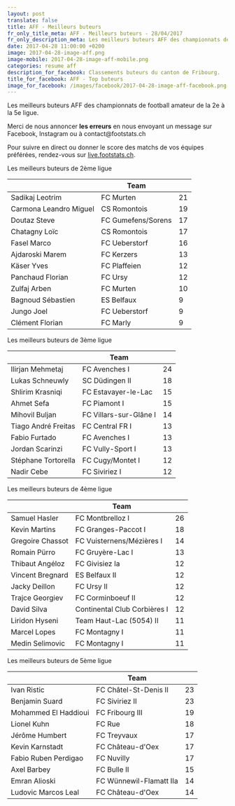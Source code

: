 ```yaml
---
layout: post
translate: false
title: AFF - Meilleurs buteurs
fr_only_title_meta: AFF - Meilleurs buteurs - 28/04/2017
fr_only_description_meta: Les meilleurs buteurs AFF des championnats de football amateur de la 2e à la 5e ligue - 28/04/2017
date: 2017-04-28 11:00:00 +0200
image: 2017-04-28-image-aff.png
image-mobile: 2017-04-28-image-aff-mobile.png
categories: resume aff
description_for_facebook: Classements buteurs du canton de Fribourg.
title_for_facebook: AFF - Top buteurs
image_for_facebook: /images/facebook/2017-04-28-image-aff-facebook.png
---
```

<p>Les meilleurs buteurs AFF des championnats de football amateur de la 2e à la 5e ligue.</p>
<p>Merci de nous annoncer <b>les erreurs</b> en nous envoyant un message sur Facebook, Instagram ou à contact@footstats.ch</p>
<p>Pour suivre en direct ou donner le score des matchs de vos équipes préférées, rendez-vous sur <a href='http://live.footstats.ch'>live.footstats.ch</a>.</p>

<p>Les meilleurs buteurs de 2ème ligue</p><table class="table"><thead><tr><th><i class="fa fa-male"></i></th><th>Team</th><th><i class="fa fa-futbol-o"></i></th></tr></thead><tbody><tr><td>Sadikaj Leotrim</td><td>FC Murten</td><td>21</td></tr><tr><td>Carmona Leandro Miguel</td><td>CS Romontois</td><td>19</td></tr><tr><td>Doutaz Steve</td><td>FC Gumefens/Sorens</td><td>17</td></tr><tr><td>Chatagny Loïc</td><td>CS Romontois</td><td>17</td></tr><tr><td>Fasel Marco</td><td>FC Ueberstorf</td><td>16</td></tr><tr><td>Ajdaroski Marem</td><td>FC Kerzers</td><td>13</td></tr><tr><td>Käser Yves</td><td>FC Plaffeien</td><td>12</td></tr><tr><td>Panchaud Florian</td><td>FC Ursy</td><td>12</td></tr><tr><td>Zulfaj Arben</td><td>FC Murten</td><td>10</td></tr><tr><td>Bagnoud Sébastien</td><td>ES Belfaux</td><td>9</td></tr><tr><td>Jungo Joel</td><td>FC Ueberstorf</td><td>9</td></tr><tr><td>Clément Florian</td><td>FC Marly</td><td>9</td></tr></tbody></table><p>Les meilleurs buteurs de 3ème ligue</p><table class="table"><thead><tr><th><i class="fa fa-male"></i></th><th>Team</th><th><i class="fa fa-futbol-o"></i></th></tr></thead><tbody><tr><td>Ilirjan Mehmetaj</td><td>FC Avenches I</td><td>24</td></tr><tr><td>Lukas Schneuwly</td><td>SC Düdingen II</td><td>18</td></tr><tr><td>Shlirim Krasniqi</td><td>FC Estavayer-le-Lac</td><td>15</td></tr><tr><td>Ahmet Sefa</td><td>FC Piamont I</td><td>15</td></tr><tr><td>Mihovil Buljan</td><td>FC Villars-sur-Glâne I</td><td>14</td></tr><tr><td>Tiago André Freitas</td><td>FC Central FR I</td><td>13</td></tr><tr><td>Fabio Furtado</td><td>FC Avenches I</td><td>13</td></tr><tr><td>Jordan Scarinzi</td><td>FC Vully-Sport I</td><td>13</td></tr><tr><td>Stéphane Tortorella</td><td>FC Cugy/Montet I</td><td>12</td></tr><tr><td>Nadir Cebe</td><td>FC Siviriez I</td><td>12</td></tr></tbody></table><p>Les meilleurs buteurs de 4ème ligue</p><table class="table"><thead><tr><th><i class="fa fa-male"></i></th><th>Team</th><th><i class="fa fa-futbol-o"></i></th></tr></thead><tbody><tr><td>Samuel Hasler</td><td>FC Montbrelloz I</td><td>26</td></tr><tr><td>Kevin Martins</td><td>FC Granges-Paccot I</td><td>18</td></tr><tr><td>Gregoire Chassot</td><td>FC Vuisternens/Mézières I</td><td>14</td></tr><tr><td>Romain Pürro</td><td>FC Gruyère-Lac I</td><td>13</td></tr><tr><td>Thibaut Angéloz</td><td>FC Givisiez Ia</td><td>12</td></tr><tr><td>Vincent Bregnard</td><td>ES Belfaux II</td><td>12</td></tr><tr><td>Jacky Deillon</td><td>FC Ursy II</td><td>12</td></tr><tr><td>Trajce Georgiev</td><td>FC Corminboeuf II</td><td>12</td></tr><tr><td>David Silva</td><td>Continental Club Corbières I</td><td>12</td></tr><tr><td>Liridon Hyseni</td><td>Team Haut-Lac (5054) II</td><td>11</td></tr><tr><td>Marcel Lopes</td><td>FC Montagny I</td><td>11</td></tr><tr><td>Medin Selimovic</td><td>FC Montagny I</td><td>11</td></tr></tbody></table><p>Les meilleurs buteurs de 5ème ligue</p><table class="table"><thead><tr><th><i class="fa fa-male"></i></th><th>Team</th><th><i class="fa fa-futbol-o"></i></th></tr></thead><tbody><tr><td>Ivan Ristic</td><td>FC Châtel-St-Denis II</td><td>23</td></tr><tr><td>Benjamin Suard</td><td>FC Siviriez II</td><td>23</td></tr><tr><td>Mohammed El Haddioui</td><td>FC Fribourg III</td><td>19</td></tr><tr><td>Lionel Kuhn</td><td>FC Rue</td><td>18</td></tr><tr><td>Jérôme Humbert</td><td>FC Treyvaux</td><td>17</td></tr><tr><td>Kevin Karnstadt</td><td>FC Château-d'Oex</td><td>17</td></tr><tr><td>Fabio Ruben Perdigao</td><td>FC Nuvilly</td><td>17</td></tr><tr><td>Axel Barbey</td><td>FC Bulle II</td><td>15</td></tr><tr><td>Emran Alioski</td><td>FC Wünnewil-Flamatt IIa</td><td>14</td></tr><tr><td>Ludovic Marcos Leal</td><td>FC Château-d'Oex</td><td>14</td></tr></tbody></table>